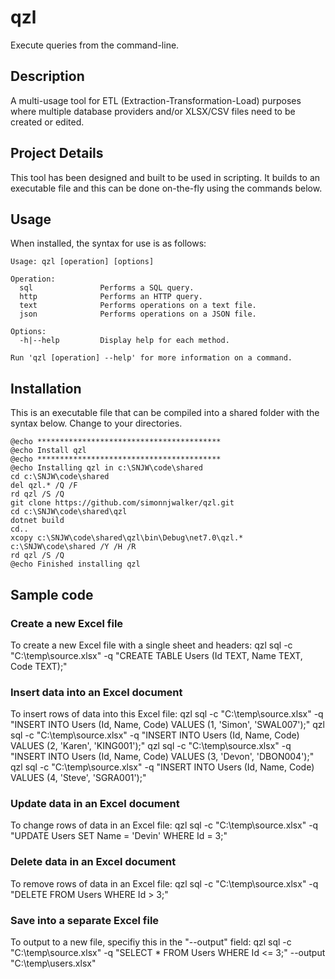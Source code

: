 # qzl
Execute queries from the command-line.

## Description
A multi-usage tool for ETL (Extraction-Transformation-Load) purposes where multiple database providers and/or XLSX/CSV files need to be created or edited.  

## Project Details
This tool has been designed and built to be used in scripting.  It builds to an executable file and this can be done on-the-fly using the commands below.

## Usage
When installed, the syntax for use is as follows:

    Usage: qzl [operation] [options]
    
    Operation:
      sql               Performs a SQL query.
      http              Performs an HTTP query.
      text              Performs operations on a text file.
      json              Performs operations on a JSON file.
    
    Options:
      -h|--help         Display help for each method.
    
    Run 'qzl [operation] --help' for more information on a command.

## Installation
This is an executable file that can be compiled into a shared folder with the syntax below.  Change to your directories.
 
    @echo *****************************************
    @echo Install qzl
    @echo *****************************************
    @echo Installing qzl in c:\SNJW\code\shared
    cd c:\SNJW\code\shared
    del qzl.* /Q /F
    rd qzl /S /Q
    git clone https://github.com/simonnjwalker/qzl.git
    cd c:\SNJW\code\shared\qzl
    dotnet build
    cd..
    xcopy c:\SNJW\code\shared\qzl\bin\Debug\net7.0\qzl.* c:\SNJW\code\shared /Y /H /R
    rd qzl /S /Q
    @echo Finished installing qzl


## Sample code

### Create a new Excel file
To create a new Excel file with a single sheet and headers:
    qzl sql -c "C:\temp\source.xlsx" -q "CREATE TABLE Users (Id TEXT, Name TEXT, Code TEXT);"

### Insert data into an Excel document
To insert rows of data into this Excel file:
    qzl sql -c "C:\temp\source.xlsx" -q "INSERT INTO Users (Id, Name, Code) VALUES (1, 'Simon', 'SWAL007');"
    qzl sql -c "C:\temp\source.xlsx" -q "INSERT INTO Users (Id, Name, Code) VALUES (2, 'Karen', 'KING001');"
    qzl sql -c "C:\temp\source.xlsx" -q "INSERT INTO Users (Id, Name, Code) VALUES (3, 'Devon', 'DBON004');"
    qzl sql -c "C:\temp\source.xlsx" -q "INSERT INTO Users (Id, Name, Code) VALUES (4, 'Steve', 'SGRA001');"

### Update data in an Excel document
To change rows of data in an Excel file:
    qzl sql -c "C:\temp\source.xlsx" -q "UPDATE Users SET Name = 'Devin' WHERE Id = 3;"

### Delete data in an Excel document
To remove rows of data in an Excel file:
    qzl sql -c "C:\temp\source.xlsx" -q "DELETE FROM Users WHERE Id > 3;"

### Save into a separate Excel file
To output to a new file, specifiy this in the "--output" field:
    qzl sql -c "C:\temp\source.xlsx" -q "SELECT * FROM Users WHERE Id <= 3;" --output "C:\temp\users.xlsx"